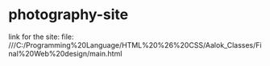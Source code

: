 # photography-site
link for the site:
file: ///C:/Programming%20Language/HTML%20%26%20CSS/Aalok_Classes/Final%20Web%20design/main.html
